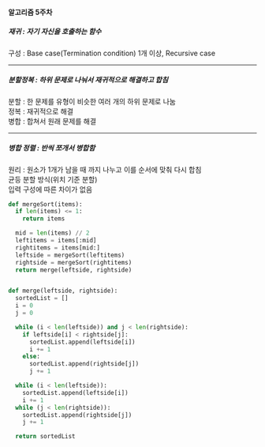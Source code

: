 #### 알고리즘 5주차

##### 재귀 : 자기 자신을 호출하는 함수

구성 : Base case(Termination condition) 1개 이상, Recursive case  

- - -

##### 분할정복 : 하위 문제로 나눠서 재귀적으로 해결하고 합침

분할 : 한 문제를 유형이 비슷한 여러 개의 하위 문제로 나눔  
정복 : 재귀적으로 해결  
병합 : 합쳐서 원래 문제를 해결  

- - -

##### 병합 정렬 : 반씩 쪼개서 병합함

원리 : 원소가 1개가 남을 때 까지 나누고 이를 순서에 맞춰 다시 합침  
균등 분할 방식(위치 기준 분할)  
입력 구성에 따른 차이가 없음  

```python
def mergeSort(items):
  if len(items) <= 1:
    return items

  mid = len(items) // 2
  leftitems = items[:mid]
  rightitems = items[mid:]
  leftside = mergeSort(leftitems)
  rightside = mergeSort(rightitems)
  return merge(leftside, rightside)


def merge(leftside, rightside):
  sortedList = []
  i = 0
  j = 0

  while (i < len(leftside)) and j < len(rightside):
    if leftside[i] < rightside[j]:
      sortedList.append(leftside[i])
      i += 1
    else:
      sortedList.append(rightside[j])
      j += 1

  while (i < len(leftside)):
    sortedList.append(leftside[i])
    i += 1
  while (j < len(rightside)):
    sortedList.append(rightside[j])
    j += 1

  return sortedList

```
